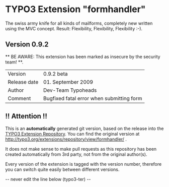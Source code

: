 # TYPO3 Extension "formhandler"
The swiss army knife for all kinds of mailforms, completely new written using the MVC concept. Result: Flexibility, Flexibility, Flexibility	:-).

## Version 0.9.2
** BE AWARE: This extension has been marked as insecure by the security team! **.



<table>
	<tr><td>Version</td><td>0.9.2 beta</td></tr>
	<tr><td>Release date</td><td>01. September 2009</td></tr>
	<tr><td>Author</td><td>Dev-Team Typoheads</td></tr>
	<tr><td>Comment</td><td>Bugfixed fatal error when submitting form</td></tr>
</table>

## !! Attention !!
This is an **automatically** generated git version, based on the release into the [TYPO3 Extension Repository](http://www.typo3.org/extensions/).
You can find the original version at http://typo3.org/extensions/repository/view/formhandler/ .

It does not make sense to make pull requests as this repository has been created automatically from 3rd party, not from the original author(s).

Every version of the extension is tagged with the version number, therefore you can switch quite easily between different versions.


-- never edit the line below (typo3-ter) --